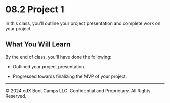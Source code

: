 # 08.2 Project 1
In this class, you'll outline your project presentation and complete work on your project.

## What You Will Learn
By the end of class, you'll have done the following:

* Outlined your project presentation.

* Progressed towards finalizing the MVP of your project.

---
© 2024 edX Boot Camps LLC. Confidential and Proprietary. All Rights Reserved.
